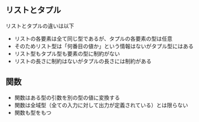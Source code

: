 ## リストとタプル
リストとタプルの違いは以下

- リストの各要素は全て同じ型であるが、タプルの各要素の型は任意
- そのためリスト型は「何番目の値か」という情報はないがタプル型にはある
- リスト型もタプル型も要素の型に制約がない
- リストの長さに制約はないがタプルの長さには制約がある

## 関数
- 関数はある型の引数を別の型の値に変換する
- 関数は全域型（全ての入力に対して出力が定義されている）とは限らない
- 関数も型をもつ


